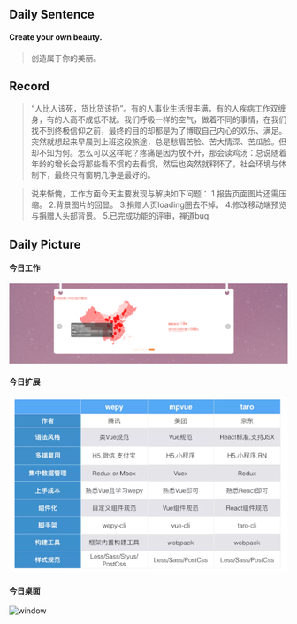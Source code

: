 ## Daily Sentence
#### Create your own beauty.
> 创造属于你的美丽。

## Record
> “人比人该死，货比货该扔”。有的人事业生活很丰满，有的人疾病工作双缠身，有的人高不成低不就。我们呼吸一样的空气，做着不同的事情，在我们找不到终极信仰之前，最终的目的却都是为了博取自己内心的欢乐、满足。
> 突然就想起来早晨到上班这段旅途，总是愁眉苦脸、苦大情深、苦瓜脸。但却不知为何。怎么可以这样呢？疼痛是因为放不开，那会读鸡汤：总说随着年龄的增长会将那些看不惯的去看惯，然后也突然就释怀了，社会环境与体制下，最终只有窗明几净是最好的。

> 说来惭愧，工作方面今天主要发现与解决如下问题：
> 1.报告页面图片还需压缩。
> 2.背景图片的回显。
> 3.捐赠人页loading圈去不掉。
> 4.修改移动端预览与捐赠人头部背景。
> 5.已完成功能的评审，禅道bug

##  Daily Picture
#### 今日工作
![work](https://github.com/liugezhou/liugezhouImage/blob/master/Diary/2019/06/work0625.png)

#### 今日扩展
![miniprogram](https://github.com/liugezhou/liugezhouImage/blob/master/Diary/2019/06/miniprogram0626.png)

#### 今日桌面
![window](https://github.com/liugezhou/liugezhouImage/blob/master/Diary/2019/06/window0626.png)
